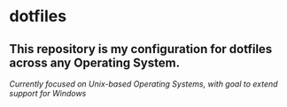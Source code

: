 # dotfiles

## This repository is my configuration for dotfiles across any Operating System.

_Currently focused on Unix-based Operating Systems, with goal to extend support for Windows_